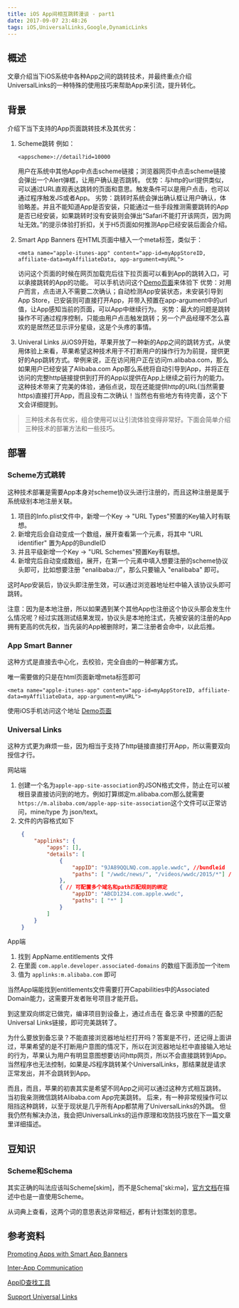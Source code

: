 ```yaml
---
title: iOS App间相互跳转漫谈 - part1
date: 2017-09-07 23:48:26
tags: iOS,UniversalLinks,Google,DynamicLinks
---
```


## 概述

文章介绍当下iOS系统中各种App之间的跳转技术，并最终重点介绍UniversalLinks的一种特殊的使用技巧来帮助App来引流，提升转化。

## 背景

介绍下当下支持的App页面跳转技术及其优劣：

1. Scheme跳转
   例如：
   ```
   <appscheme>://detail?id=10000
   ```
   用户在系统中其他App中点击scheme链接；浏览器网页中点击scheme链接会弹出一个Alert弹框，让用户确认是否跳转。
   优势：与http的url提供类似，可以通过URL直观表达跳转的页面和意思。触发条件可以是用户点击，也可以通过程序触发JS或者App。
   劣势：跳转时系统会弹出确认框让用户确认，体验略差。并且不能知道App是否安装，只能通过一些手段推测需要跳转的App是否已经安装，如果跳转时没有安装则会弹出“Safari不能打开该网页，因为网址无效。”的提示体验打折扣，关于H5页面如何推测App已经安装后面会介绍。
   
2. Smart App Banners
   在HTML页面中植入一个meta标签，类似于：
   ```
   <meta name="apple-itunes-app" content="app-id=myAppStoreID, affiliate-data=myAffiliateData, app-argument=myURL">
   ```
   访问这个页面的时候在网页加载完后往下拉页面可以看到App的跳转入口，可以承接跳转的App的功能。
   可以手机访问这个[Demo页面](http://www.liuxiaoming.com/demo/app-smart-banner.html)来体验下
   优势：对用户而言，点击进入不需要二次确认；自动检测App安装状态，未安装引导到App Store，已安装则可直接打开App，并带入预置在app-argument中的url值，让App感知当前的页面，可以App中继续行为。
   劣势：最大的问题是跳转操作不可通过程序控制，只能由用户点击触发跳转；另一个产品经理不怎么喜欢的是居然还显示评分星级，这是个头疼的事情。
   
3. Univeral Links
   从iOS9开始，苹果开放了一种新的App之间的跳转方式，从使用体验上来看，苹果希望这种技术用于不打断用户的操作行为为前提，提供更好的App跳转方式。举例来说，正在访问用户正在访问m.alibaba.com，那么如果用户已经安装了Alibaba.com App那么系统将自动引导到App，并将正在访问的完整http链接提供到打开的App以提供在App上继续之前行为的能力。
   这种技术带来了完美的体验，通俗点说，现在还能提供http的URL(当然需要https)直接打开App，而且没有二次确认！当然也有些地方有待完善，这个下文会详细提到。
   
> 三种技术各有优劣，组合使用可以让引流体验变得非常好。下面会简单介绍三种技术的部署方法和一些技巧。

## 部署

### Scheme方式跳转

这种技术部署是需要App本身对scheme协议头进行注册的，而且这种注册是属于系统级别本地注册关联。

1. 项目的Info.plist文件中，新增一个Key -> "URL Types"预置的Key输入时有联想。
2. 新增完后会自动变成一个数组，展开查看第一个元素，将其中 "URL identifier" 置为App的BundleID
3. 并且平级新增一个Key -> "URL Schemes"预置Key有联想。
4. 新增完后自动变成数组，展开，在第一个元素中填入想要注册的scheme协议头即可，比如想要注册 "enalibaba://"，那么只要输入 "enalibaba" 即可。

这时App安装后，协议头即注册生效，可以通过浏览器地址栏中输入该协议头即可跳转。

注意：因为是本地注册，所以如果遇到某个其他App也注册这个协议头那会发生什么情况呢？经过实践测试结果发现，协议头是本地抢注式，先被安装的注册的App拥有更高的优先权，当先装的App被删除时，第二注册者会命中，以此后推。

### App Smart Banner

这种方式是直接去中心化，去校验，完全自由的一种部署方式。

唯一需要做的只是在html页面新增meta标签即可

```
<meta name="apple-itunes-app" content="app-id=myAppStoreID, affiliate-data=myAffiliateData, app-argument=myURL">
```

使用iOS手机访问这个地址 [Demo页面](http://www.liuxiaoming.com/demo/app-smart-banner.html)

### Universal Links

这种方式更为麻烦一些，因为相当于支持了http链接直接打开App，所以需要双向授信才行。

网站端
1. 创建一个名为`apple-app-site-association`的JSON格式文件，防止在可以被根目录直接访问到的地方。例如打算绑定m.alibaba.com那么就需要`https://m.alibaba.com/apple-app-site-association`这个文件可以正常访问，mine/type 为 json/text。
2. 文件的内容格式如下
   ```JSON
    {
        "applinks": {
            "apps": [],
            "details": [
                {
                    "appID": "9JA89QQLNQ.com.apple.wwdc", //bundleid
                    "paths": [ "/wwdc/news/", "/videos/wwdc/2015/*"] //path 可以通配符
                },
                { // 可配置多个域名和path匹配规则的绑定
                    "appID": "ABCD1234.com.apple.wwdc",
                    "paths": [ "*" ]
                }
            ]
        }
    }
   ```

App端
1. 找到 AppName.entitlements 文件
2. 在里面 `com.apple.developer.associated-domains` 的数组下面添加一个item
3. 值为 `applinks:m.alibaba.com` 即可

当然App端能找到entitlements文件需要打开Capabilities中的Associated Domain能力，这需要开发者账号项目才能开启。

到这里双向绑定已做完，编译项目到设备上，通过点击在 备忘录 中预置的匹配Universal Links链接，即可完美跳转了。

为什么要放到备忘录？不能直接浏览器地址栏打开吗？答案是不行，还记得上面讲过，苹果希望的是不打断用户意图的情况下，所以在浏览器地址栏中直接输入地址的行为，苹果认为用户有明显意图想要访问http网页，所以不会直接跳转到App。当然程序也无法控制，如果是JS程序跳转某个UniversalLinks，那结果就是请求正常发出，并不会跳转到App。

而且，而且，苹果的初衷其实是希望不同App之间可以通过这种方式相互跳转。
当初我亲测微信跳转Alibaba.com App完美跳转。
后来，有一种非常规操作可以阻挡这种跳转，以至于现状是几乎所有App都禁用了UniversalLinks的外跳。
但我仍然有解决办法，我会把UniversalLinks的运作原理和攻防技巧放在下一篇文章里详细描述。
   
   
## 豆知识

### Scheme和Schema

其实正确的叫法应该叫Scheme[skim]，而不是Schema['ski:mə]，[官方文档](https://developer.apple.com/library/content/documentation/iPhone/Conceptual/iPhoneOSProgrammingGuide/Inter-AppCommunication/Inter-AppCommunication.html)在描述中也是一直使用Scheme。

从词典上查看，这两个词的意思表达非常相近，都有计划策划的意思。

## 参考资料

[Promoting Apps with Smart App Banners](https://developer.apple.com/library/content/documentation/AppleApplications/Reference/SafariWebContent/PromotingAppswithAppBanners/PromotingAppswithAppBanners.html)

[Inter-App Communication](https://developer.apple.com/library/content/documentation/iPhone/Conceptual/iPhoneOSProgrammingGuide/Inter-AppCommunication/Inter-AppCommunication.html)

[AppID查找工具](https://linkmaker.itunes.apple.com/zh-cht)

[Support Universal Links](https://developer.apple.com/library/content/documentation/General/Conceptual/AppSearch/UniversalLinks.html)

